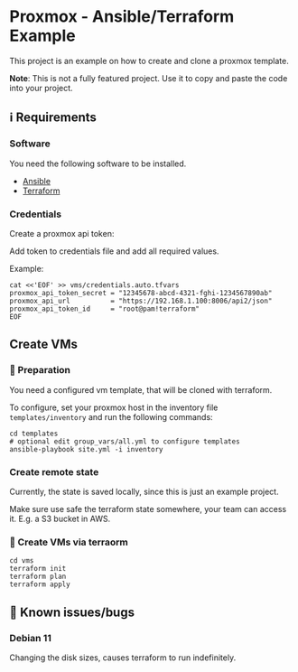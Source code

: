 # Proxmox - Ansible/Terraform Example

This project is an example on how to create and clone a proxmox template.

**Note**: This is not a fully featured project. Use it to copy and paste the code into your project.


## :information_source: Requirements

### Software
You need the following software to be installed.
- [Ansible](https://docs.ansible.com/ansible/latest/installation_guide/intro_installation.html)
- [Terraform](https://developer.hashicorp.com/terraform/tutorials/aws-get-started/install-cli)

### Credentials
Create a proxmox api token:

Add token to credentials file and add all required values.

Example:

```shell
cat <<'EOF' >> vms/credentials.auto.tfvars
proxmox_api_token_secret = "12345678-abcd-4321-fghi-1234567890ab"
proxmox_api_url          = "https://192.168.1.100:8006/api2/json"
proxmox_api_token_id     = "root@pam!terraform"
EOF
```

## Create VMs
### :construction_worker: Preparation

You need a configured vm template, that will be cloned with terraform.

To configure, set your proxmox host in the inventory file `templates/inventory` and
run the following commands:

```shell
cd templates
# optional edit group_vars/all.yml to configure templates
ansible-playbook site.yml -i inventory
```

### Create remote state

Currently, the state is saved locally, since this is just an example project.

Make sure use safe the terraform state somewhere, your team can access it. E.g. 
a S3 bucket in AWS.

### :hammer: Create VMs via terraorm

```shell
cd vms
terraform init
terraform plan
terraform apply
```

## :bug: Known issues/bugs

### Debian 11
Changing the disk sizes, causes terraform to run indefinitely.
